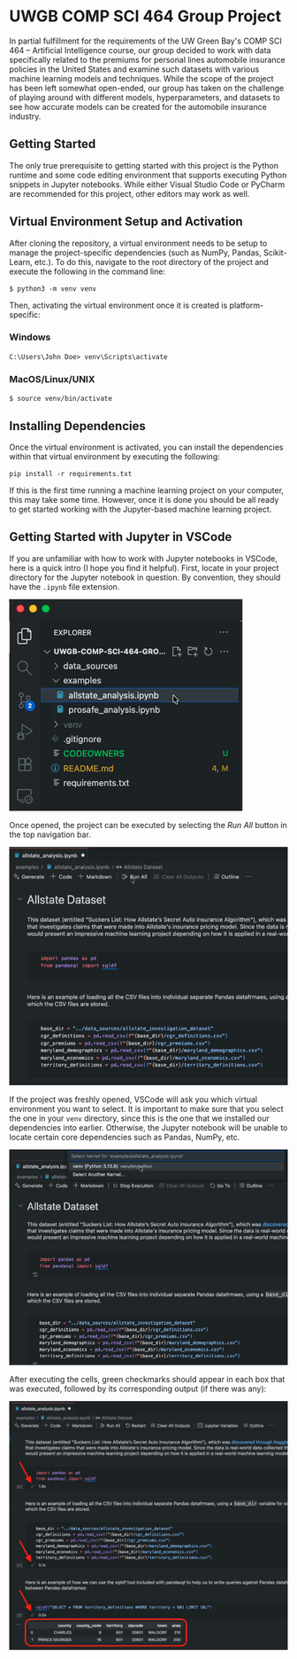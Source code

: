 # UWGB COMP SCI 464 Group Project

In partial fulfillment for the requirements of the UW Green Bay's COMP SCI 464 – Artificial Intelligence course, our group decided to work with data specifically related to the premiums for personal lines automobile insurance policies in the United States and examine such datasets with various machine learning models and techniques. While the scope of the project has been left somewhat open-ended, our group has taken on the challenge of playing around with different models, hyperparameters, and datasets to see how accurate models can be created for the automobile insurance industry.

## Getting Started

The only true prerequisite to getting started with this project is the Python runtime and some code editing environment that supports executing Python snippets in Jupyter notebooks. While either Visual Studio Code or PyCharm are recommended for this project, other editors may work as well.

## Virtual Environment Setup and Activation

After cloning the repository, a virtual environment needs to be setup to manage the project-specific dependencies (such as NumPy, Pandas, Scikit-Learn, etc.). To do this, navigate to the root directory of the project and execute the following in the command line:

```console
$ python3 -m venv venv
```

Then, activating the virtual environment once it is created is platform-specific:

### Windows

```console
C:\Users\John Doe> venv\Scripts\activate
```

### MacOS/Linux/UNIX

```console
$ source venv/bin/activate
```

## Installing Dependencies

Once the virtual environment is activated, you can install the dependencies within that virtual environment by executing the following:

```console
pip install -r requirements.txt
```

If this is the first time running a machine learning project on your computer, this may take some time. However, once it is done you should be all ready to get started working with the Jupyter-based machine learning project.

## Getting Started with Jupyter in VSCode

If you are unfamiliar with how to work with Jupyter notebooks in VSCode, here is a quick intro (I hope you find it helpful). First, locate in your project directory for the Jupyter notebook in question. By convention, they should have the `.ipynb` file extension.

![Opening the Jupyter Notebook](./docs/images/2025-10-17-open-jupyter-notebook.png)

Once opened, the project can be executed by selecting the *Run All* button in the top navigation bar.

![Selecting Run All in Code Editor](./docs/images/2025-10-17-select-run-all.png)

If the project was freshly opened, VSCode will ask you which virtual environment you want to select. It is important to make sure that you select the one in your `venv` directory, since this is the one that we installed our dependencies into earlier. Otherwise, the Jupyter notebook will be unable to locate certain core dependencies such as Pandas, NumPy, etc.

![Selecting the Virtual Environment in Which to Run](./docs/images/2025-10-17-select-venv.png)

After executing the cells, green checkmarks should appear in each box that was executed, followed by its corresponding output (if there was any):

![Results after the Cells are Executed](./docs/images/2025-10-17-executed-cell.png)
